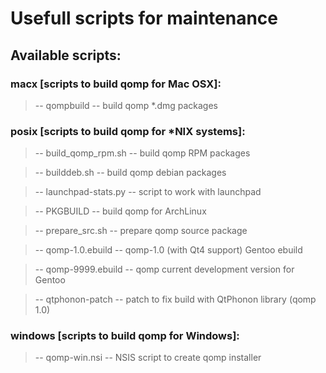 # Usefull scripts for maintenance

## Available scripts:

### macx [scripts to build qomp for Mac OSX]:

>  -- qompbuild -- build qomp *.dmg packages

### posix [scripts to build qomp for *NIX systems]:

>  -- build_qomp_rpm.sh -- build qomp RPM packages

>  -- builddeb.sh -- build qomp debian packages

>  -- launchpad-stats.py -- script to work with launchpad

>  -- PKGBUILD -- build qomp for ArchLinux

>  -- prepare_src.sh -- prepare qomp source package

>  -- qomp-1.0.ebuild -- qomp-1.0 (with Qt4 support) Gentoo ebuild

>  -- qomp-9999.ebuild -- qomp current development version for Gentoo

>  -- qtphonon-patch -- patch to fix build with QtPhonon library (qomp 1.0)

### windows [scripts to build qomp for Windows]:

>  -- qomp-win.nsi -- NSIS script to create qomp installer
